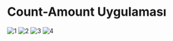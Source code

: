 # Count-Amount Uygulaması

![1](https://github.com/umtcngl/gelecegi_yazanlar/blob/main/State/Count_Amount_Uygulamas%C4%B1/1.jpg)
![2](https://github.com/umtcngl/gelecegi_yazanlar/blob/main/State/Count_Amount_Uygulamas%C4%B1/2.jpg)
![3](https://github.com/umtcngl/gelecegi_yazanlar/blob/main/State/Count_Amount_Uygulamas%C4%B1/3.jpg)
![4](https://github.com/umtcngl/gelecegi_yazanlar/blob/main/State/Count_Amount_Uygulamas%C4%B1/4.jpg)
